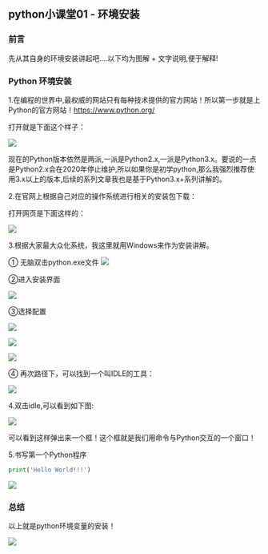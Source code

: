 ## python小课堂01 - 环境安装

### 前言
先从其自身的环境安装讲起吧....以下均为图解 + 文字说明,便于解释!

### Python 环境安装

1.在编程的世界中,最权威的网站只有每种技术提供的官方网站！所以第一步就是上Python的官方网站！https://www.python.org/

打开就是下面这个样子：

![](https://mmbiz.qpic.cn/mmbiz_png/E4ianOkSOYIa5PBhShGAeF97cF4cRWrPkwiaE8Tv5FhUQyNkox400sNVxdpYsJRSbJx6dGqQEvaYPMX503a0ibnVg/640?wx_fmt=png&tp=webp&wxfrom=5&wx_lazy=1&wx_co=1)

现在的Python版本依然是两派,一派是Python2.x,一派是Python3.x。要说的一点是Python2.x会在2020年停止维护,所以如果你是初学python,那么我强烈推荐使用3.x以上的版本,后续的系列文章我也是基于Python3.x+系列讲解的。



2.在官网上根据自己对应的操作系统进行相关的安装包下载：

打开网页是下面这样的：

![](https://mmbiz.qpic.cn/mmbiz_png/E4ianOkSOYIa5PBhShGAeF97cF4cRWrPkHIo2SeOlxms8zBsLVAo4Kt9ssz07FObl53WEY9qW1dYPEicMq0TvNHw/640?wx_fmt=png&tp=webp&wxfrom=5&wx_lazy=1&wx_co=1)

3.根据大家最大众化系统，我这里就用Windows来作为安装讲解。

① 无脑双击python.exe文件
![](https://mmbiz.qpic.cn/mmbiz_png/E4ianOkSOYIa5PBhShGAeF97cF4cRWrPk60AJrBibVQh4ISDvMp5O0IdtTeIuhxLeFQBObFIdiaQIcOyN954xx4kQ/640?wx_fmt=png&tp=webp&wxfrom=5&wx_lazy=1&wx_co=1)

②进入安装界面

![](https://mmbiz.qpic.cn/mmbiz_png/E4ianOkSOYIa5PBhShGAeF97cF4cRWrPkpLHGwpiaSEibqTqFKDepxo45wpmr8I93LylcgDK8JXUCgTKrtZaAWwpQ/640?wx_fmt=png&tp=webp&wxfrom=5&wx_lazy=1&wx_co=1)

③选择配置

![](https://mmbiz.qpic.cn/mmbiz_png/E4ianOkSOYIa5PBhShGAeF97cF4cRWrPkkVI3Nyoqic2fM7IMhqSyPVibEM5dZKiaq1CweClmKMCmb5oia034WPIicAA/640?wx_fmt=png&tp=webp&wxfrom=5&wx_lazy=1&wx_co=1)

![](https://mmbiz.qpic.cn/mmbiz_png/E4ianOkSOYIa5PBhShGAeF97cF4cRWrPkFicYFLGr5B9Eg59WnGiaJ6AjlwmuZXyJCdZ0qNBmfcMCRSWCnZInCL2A/640?wx_fmt=png&tp=webp&wxfrom=5&wx_lazy=1&wx_co=1)

![](https://mmbiz.qpic.cn/mmbiz_png/E4ianOkSOYIa5PBhShGAeF97cF4cRWrPklus1fkjX3g6rzoZUJCpr6hbWRZYXIoXq6efRpEf7Mb27ibBPl9lsw6w/640?wx_fmt=png&tp=webp&wxfrom=5&wx_lazy=1&wx_co=1)

④ 再次路径下，可以找到一个叫IDLE的工具：

![](https://mmbiz.qpic.cn/mmbiz_png/E4ianOkSOYIa5PBhShGAeF97cF4cRWrPkVnzKhSnia1JNibdPzicZZQ9IssZibY1ialJC3DZqJs9xa95kUwbgUBcIGhA/640?wx_fmt=png&tp=webp&wxfrom=5&wx_lazy=1&wx_co=1)

4.双击idle,可以看到如下图:

![](https://mmbiz.qpic.cn/mmbiz_png/E4ianOkSOYIa5PBhShGAeF97cF4cRWrPkk9Ern0tCX4pZfqetIO13H67G3OUHHTbLhicCcwI8mIFqV7HgsQjSObw/640?wx_fmt=png&tp=webp&wxfrom=5&wx_lazy=1&wx_co=1)

可以看到这样弹出来一个框！这个框就是我们用命令与Python交互的一个窗口！

5.书写第一个Python程序

```python
print('Hello World!!!')
```

![](https://mmbiz.qpic.cn/mmbiz_png/E4ianOkSOYIa5PBhShGAeF97cF4cRWrPkVq0UcdJwibPic75Lk30ALDKOIw5iatdL7ro5fQPtwn7feWVkkOqM8LlQw/640?wx_fmt=png&tp=webp&wxfrom=5&wx_lazy=1&wx_co=1)

### 总结
以上就是python环境变量的安装！

![](https://mmbiz.qpic.cn/mmbiz_png/E4ianOkSOYIa5PBhShGAeF97cF4cRWrPkxranSibcawljNtK0oBEiaAHEH7PtUBagsyf0ibicnz45lJ3vlNtibXWCAbw/640?wx_fmt=png&tp=webp&wxfrom=5&wx_lazy=1&wx_co=1)




